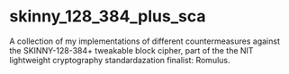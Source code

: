 # skinny_128_384_plus_sca
A collection of my implementations of different countermeasures against the SKINNY-128-384+ tweakable block cipher, part of the the NIT lightweight cryptography standardazation finalist: Romulus.
